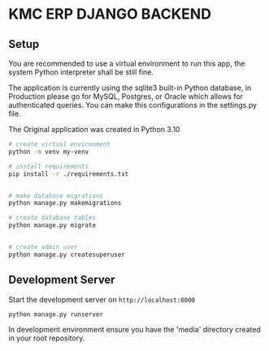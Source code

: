 # KMC ERP DJANGO BACKEND

## Setup

You are recommended to use a virtual environment to run this app, the system Python interpreter shall be still fine.

The application is currently using the sqlite3 built-in Python database, in Production please go for MySQL, Postgres, or Oracle which allows for authenticated queries. You can make this configurations in the settings.py file.

The Original application was created in Python 3.10

```bash
# create virtual environment
python -m venv my-venv

# install requirements
pip install -r ./requirements.txt


# make database migrations
python manage.py makemigrations

# create database tables
python manage.py migrate


# create admin user
python manage.py createsuperuser
```

## Development Server

Start the development server on `http://localhost:8000`

```bash
python manage.py runserver
```
In development environment ensure you have the 'media' directory created in your root repository.
